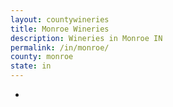 ```yaml
---
layout: countywineries
title: Monroe Wineries
description: Wineries in Monroe IN
permalink: /in/monroe/
county: monroe
state: in
---
```

-
